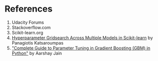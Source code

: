 References
==========

1.	Udacity Forums
2.	Stackoverflow.com
3.	Scikit-learn.org
4.	[Hyperparameter Gridsearch Across Multiple Models in Scikit-learn](http://www.codiply.com/blog/hyperparameter-grid-search-across-multiple-models-in-scikit-learn/) by Panagiotis Katsaroumpas
5.	["Complete Guide to Parameter Tuning in Gradient Boosting (GBM) in Python"](https://www.analyticsvidhya.com/blog/2016/02/complete-guide-parameter-tuning-gradient-boosting-gbm-python/) by Aarshay Jain
